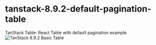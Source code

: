 # tanstack-8.9.2-default-pagination-table
TanStack Table: React Table with default pagination example
![TanStack 8.9.2 Basic Table](https://awesomescreenshot.s3.amazonaws.com/image/4609321/40765251-ab695240d4bf89ecc458d6b35c2fbf40.png?X-Amz-Algorithm=AWS4-HMAC-SHA256&X-Amz-Credential=AKIAJSCJQ2NM3XLFPVKA%2F20230615%2Fus-east-1%2Fs3%2Faws4_request&X-Amz-Date=20230615T043205Z&X-Amz-Expires=28800&X-Amz-SignedHeaders=host&X-Amz-Signature=a711260508d5d34f71c80f7a8a27785f940877dd47e21fb2a3a4d07db12160a8)
